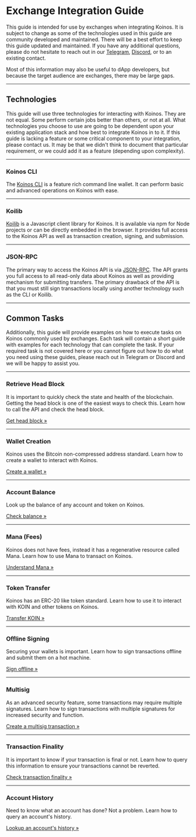 # Exchange Integration Guide

This guide is intended for use by exchanges when integrating Koinos. It is subject to change as some of the technologies used in this guide are community developed and maintained. There will be a best effort to keep this guide updated and maintained. If you have any additional questions, please do not hesitate to reach out in our [Telegram](https://telegram.koinos.io), [Discord](https://discord.koinos.io), or to an existing contact.

Most of this information may also be useful to dApp developers, but because the target audience are exchanges, there may be large gaps.

---
## Technologies

This guide will use three technologies for interacting with Koinos. They are not equal. Some perform certain jobs better than others, or not at all. What technologies you choose to use are going to be dependent upon your existing application stack and how best to integrate Koinos in to it. If this guide is lacking a feature or some critical component to your integration, please contact us. It may be that we didn't think to document that particular requirement, or we could add it as a feature (depending upon complexity).

---
### Koinos CLI

The [Koinos CLI](./cli.md) is a feature rich command line wallet. It can perform basic and advanced operations on Koinos with ease.

---
### Koilib

[Koilib](./koilib.md) is a Javascript client library for Koinos. It is available via npm for Node projects or can be directly embedded in the browser. It provides full access to the Koinos API as well as transaction creation, signing, and submission.

---
### JSON-RPC

The primary way to access the Koinos API is via [JSON-RPC](./jsonrpc.md). The API grants you full access to all read-only data about Koinos as well as providing mechanism for submitting transfers. The primary drawback of the API is that you must still sign transactions locally using another technology such as the CLI or Koilib.

---
## Common Tasks

Additionally, this guide will provide examples on how to execute tasks on Koinos commonly used by exchanges. Each task will contain a short guide with examples for each technology that can complete the task. If your required task is not covered here or you cannot figure out how to do what you need using these guides, please reach out in Telegram or Discord and we will be happy to assist you.

---
### Retrieve Head Block

It is important to quickly check the state and health of the blockchain. Getting the head block is one of the easiest ways to check this. Learn how to call the API and check the head block.

[Get head block »](head-block.md)

---
### Wallet Creation

Koinos uses the Bitcoin non-compressed address standard. Learn how to create a wallet to interact with Koinos.

[Create a wallet »](create-wallet.md)

---
### Account Balance

Look up the balance of any account and token on Koinos.

[Check balance »](account-balance.md)

---
### Mana (Fees)

Koinos does not have fees, instead it has a regenerative resource called Mana. Learn how to use Mana to transact on Koinos.

[Understand Mana »](mana.md)

---
### Token Transfer

Koinos has an ERC-20 like token standard. Learn how to use it to interact with KOIN and other tokens on Koinos.

[Transfer KOIN »](transfer.md)

---
### Offline Signing

Securing your wallets is important. Learn how to sign transactions offline and submit them on a hot machine.

[Sign offline »](offline-signing.md)

---
### Multisig

As an advanced security feature, some transactions may require multiple signatures. Learn how to sign transactions with multiple signatures for increased security and function.

[Create a multisig transaction »](multisig.md)

---
### Transaction Finality

It is important to know if your transaction is final or not. Learn how to query this information to ensure your transactions cannot be reverted.

[Check transaction finality »](finality.md)

---
### Account History

Need to know what an account has done? Not a problem. Learn how to query an account's history.

[Lookup an account's history »](account-history.md)
